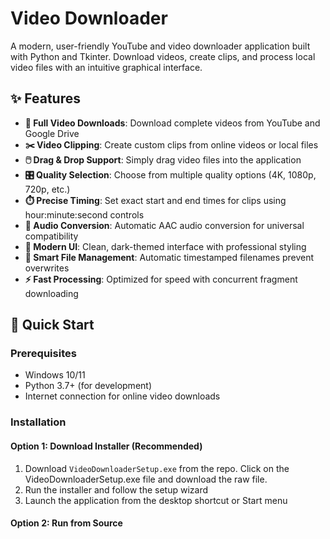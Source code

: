 # Video Downloader

A modern, user-friendly YouTube and video downloader application built with Python and Tkinter. Download videos, create clips, and process local video files with an intuitive graphical interface.

## ✨ Features

- **🎥 Full Video Downloads**: Download complete videos from YouTube and Google Drive
- **✂️ Video Clipping**: Create custom clips from online videos or local files
- **🖱️ Drag & Drop Support**: Simply drag video files into the application
- **🎛️ Quality Selection**: Choose from multiple quality options (4K, 1080p, 720p, etc.)
- **⏱️ Precise Timing**: Set exact start and end times for clips using hour:minute:second controls
- **🎵 Audio Conversion**: Automatic AAC audio conversion for universal compatibility
- **📱 Modern UI**: Clean, dark-themed interface with professional styling
- **📁 Smart File Management**: Automatic timestamped filenames prevent overwrites
- **⚡ Fast Processing**: Optimized for speed with concurrent fragment downloading

## 🚀 Quick Start

### Prerequisites

- Windows 10/11
- Python 3.7+ (for development)
- Internet connection for online video downloads

### Installation

#### Option 1: Download Installer (Recommended)
1. Download `VideoDownloaderSetup.exe` from the repo. Click on the VideoDownloaderSetup.exe file and download the raw file.
2. Run the installer and follow the setup wizard
3. Launch the application from the desktop shortcut or Start menu

#### Option 2: Run from Source
